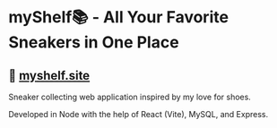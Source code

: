 # myShelf:books:  - All Your Favorite Sneakers in One Place 
## 🔗 [myshelf.site](https://myshelf.site/) 


Sneaker collecting web application inspired by my love for shoes. 

Developed in Node with the help of React (Vite), MySQL, and Express.
